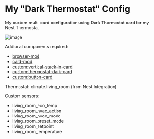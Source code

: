 # My "Dark Thermostat" Config

My custom multi-card configuration using Dark Thermostat card for my Nest Thermostat

![image](https://community-assets.home-assistant.io/original/3X/7/f/7fd8149d76be7736f1e209c62abfc2888e1acc21.png) 

Addional components required:
 - [browser-mod](https://github.com/thomasloven/hass-browser_mod)
 - [card-mod](https://github.com/thomasloven/lovelace-card-mod)
 - [custom:vertical-stack-in-card](https://github.com/ofekashery/vertical-stack-in-card)
 - [custom:thermostat-dark-card](https://github.com/ciotlosm/lovelace-thermostat-dark-card)
 - [custom:button-card](https://github.com/custom-cards/button-card)
 
Thermostat: climate.living_room (from Nest Integration)

Custom sensors:
 - living_room_eco_temp
 - living_room_hvac_action
 - living_room_hvac_mode
 - living_room_preset_mode
 - living_room_setpoint
 - living_room_temperature
